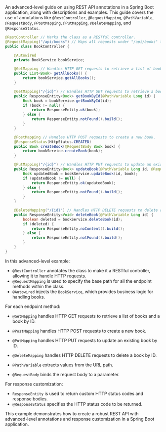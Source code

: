An advanced-level guide on using REST API annotations in a Spring Boot application, along with descriptions and examples. This guide covers the use of annotations like `@RestController`, `@RequestMapping`, `@PathVariable`, `@RequestBody`, `@PostMapping`, `@PutMapping`, `@DeleteMapping`, and `@ResponseStatus`.

```java
@RestController // Marks the class as a RESTful controller.
@RequestMapping("/api/books") // Maps all requests under "/api/books" to this controller.
public class BookController {

    @Autowired
    private BookService bookService;

    @GetMapping // Handles HTTP GET requests to retrieve a list of books.
    public List<Book> getAllBooks() {
        return bookService.getAllBooks();
    }

    @GetMapping("/{id}") // Handles HTTP GET requests to retrieve a book by ID.
    public ResponseEntity<Book> getBookById(@PathVariable Long id) {
        Book book = bookService.getBookById(id);
        if (book != null) {
            return ResponseEntity.ok(book);
        } else {
            return ResponseEntity.notFound().build();
        }
    }

    @PostMapping // Handles HTTP POST requests to create a new book.
    @ResponseStatus(HttpStatus.CREATED)
    public Book createBook(@RequestBody Book book) {
        return bookService.createBook(book);
    }

    @PutMapping("/{id}") // Handles HTTP PUT requests to update an existing book by ID.
    public ResponseEntity<Book> updateBook(@PathVariable Long id, @RequestBody Book book) {
        Book updatedBook = bookService.updateBook(id, book);
        if (updatedBook != null) {
            return ResponseEntity.ok(updatedBook);
        } else {
            return ResponseEntity.notFound().build();
        }
    }

    @DeleteMapping("/{id}") // Handles HTTP DELETE requests to delete a book by ID.
    public ResponseEntity<Void> deleteBook(@PathVariable Long id) {
        boolean deleted = bookService.deleteBook(id);
        if (deleted) {
            return ResponseEntity.noContent().build();
        } else {
            return ResponseEntity.notFound().build();
        }
    }
}
```

In this advanced-level example:

- `@RestController` annotates the class to make it a RESTful controller, allowing it to handle HTTP requests.
- `@RequestMapping` is used to specify the base path for all the endpoint methods within the class.
- `@Autowired` injects the `BookService`, which provides business logic for handling books.

For each endpoint method:

- `@GetMapping` handles HTTP GET requests to retrieve a list of books and a book by ID.
- `@PostMapping` handles HTTP POST requests to create a new book.
- `@PutMapping` handles HTTP PUT requests to update an existing book by ID.
- `@DeleteMapping` handles HTTP DELETE requests to delete a book by ID.

- `@PathVariable` extracts values from the URL path.
- `@RequestBody` binds the request body to a parameter.

For response customization:

- `ResponseEntity` is used to return custom HTTP status codes and response bodies.
- `@ResponseStatus` specifies the HTTP status code to be returned.

This example demonstrates how to create a robust REST API with advanced-level annotations and response customization in a Spring Boot application.